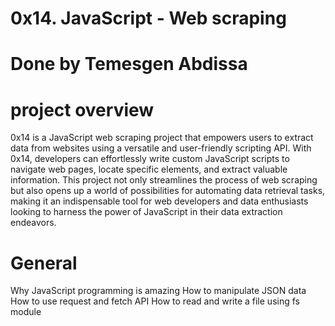 # 0x14. JavaScript - Web scraping
# Done by Temesgen Abdissa
# project overview
0x14 is a JavaScript web scraping project that empowers users to extract data from websites using a versatile and user-friendly scripting API. With 0x14, developers can effortlessly write custom JavaScript scripts to navigate web pages, locate specific elements, and extract valuable information. This project not only streamlines the process of web scraping but also opens up a world of possibilities for automating data retrieval tasks, making it an indispensable tool for web developers and data enthusiasts looking to harness the power of JavaScript in their data extraction endeavors.
# General
Why JavaScript programming is amazing
How to manipulate JSON data
How to use request and fetch API
How to read and write a file using fs module


